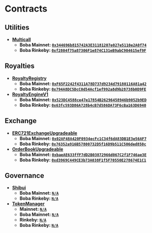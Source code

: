 # Contracts

## Utilities

 - **[Multicall](https://github.com/makerdao/multicall/blob/4954d75340bcbe6ca3988e35498d72f76b706233/src/Multicall.sol)**
   - **Boba Mainnet: [`0x344696b815742A3E31181207e027e5110e2A0f74`](https://blockexplorer.boba.network/address/0x344696b815742A3E31181207e027e5110e2A0f74/transactions)**
   - **Boba Rinkeby: [`0xf2804f75a87306F1e874C131eB9abC904615ef9F`](https://blockexplorer.rinkeby.boba.network/address/0xf2804f75a87306F1e874C131eB9abC904615ef9F/transactions)**

## Royalties

 - **[RoyaltyRegistry](https://github.com/ShibuiDAO/royalty-registry/blob/main/src/contracts/RoyaltyRegistry.sol)**
   - **Boba Mainnet: [`0xF65F2242f4311A78D737d9234d79180116A81a42`](https://blockexplorer.boba.network/address/0xF65F2242f4311A78D737d9234d79180116A81a42/transactions)**
   - **Boba Rinkeby: [`0x794A8DC5DcC0d54Acf1ef992a8d9b28738b0D9FE`](https://blockexplorer.rinkeby.boba.network/address/0x794A8DC5DcC0d54Acf1ef992a8d9b28738b0D9FE/transactions)**
 - **[RoyaltyEngineV1](https://github.com/ShibuiDAO/royalty-registry/blob/main/src/contracts/RoyaltyEngineV1.sol)**
   - **Boba Mainnet: [`0x523DC4588ce47e17854B26296458946b9052b9ED`](https://blockexplorer.boba.network/address/0x523DC4588ce47e17854B26296458946b9052b9ED/transactions)**
   - **Boba Rinkeby: [`0x63fc593D86A728b4cB7d586DA73F6cBa163D6940`](https://blockexplorer.rinkeby.boba.network/address/0x63fc593D86A728b4cB7d586DA73F6cBa163D6940/transactions)**

## Exchange

 - **[ERC721ExchangeUpgradeable](https://github.com/ShibuiDAO/exchange/blob/main/src/contracts/ERC721ExchangeUpgradeable.sol)**
   - **Boba Mainnet: [`0x02AF48A420F0934ecFc1C34f6dA83DB1E3e56AF7`](https://blockexplorer.boba.network/address/0x02AF48A420F0934ecFc1C34f6dA83DB1E3e56AF7/transactions)**
   - **Boba Rinkeby: [`0x76352a916B57800732D5f16D9b511C506ded850c`](https://blockexplorer.rinkeby.boba.network/address/0x76352a916B57800732D5f16D9b511C506ded850c/transactions)**
 - **[OrderBookUpgradeable](https://github.com/ShibuiDAO/exchange/blob/main/src/contracts/OrderBookUpgradeable.sol)**
   - **Boba Mainnet: [`0xbaeAE633ffF7dD2B03872966d067C2f1F746ae3E`](https://blockexplorer.boba.network/address/0xbaeAE633ffF7dD2B03872966d067C2f1F746ae3E/transactions)**
   - **Boba Rinkeby: [`0xd3969C449CE3b73A038F1f5F70550E278674E1C1`](https://blockexplorer.rinkeby.boba.network/address/0xd3969C449CE3b73A038F1f5F70550E278674E1C1/transactions)**

## Governance

 - **[Shibui](https://github.com/ShibuiDAO/shibui/blob/main/src/contracts/shibui/Shibui.sol)**
   - **Boba Mainnet: [`N/A`]()**
   - **Boba Rinkeby: [`N/A`]()**
 - **[TokenManager](https://github.com/ShibuiDAO/shibui/blob/main/src/contracts/TokenManager.sol)**
   - **Mainnet: [`N/A`]()**
   - **Boba Mainnet: [`N/A`]()**
   - **Rinkeby: [`N/A`]()**
   - **Boba Rinkeby: [`N/A`]()**

